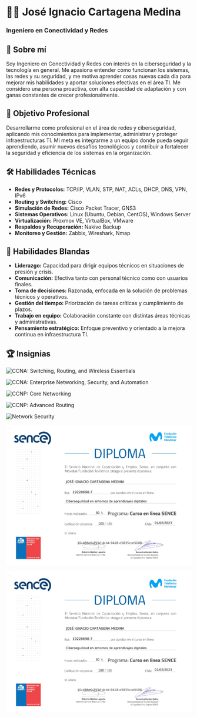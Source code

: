 ﻿# 👨‍💻 José Ignacio Cartagena Medina

### Ingeniero en Conectividad y Redes


## 📌 Sobre mí

Soy Ingeniero en Conectividad y Redes con interés en la ciberseguridad y la tecnología en general. Me apasiona entender cómo funcionan los sistemas, las redes y su seguridad, y me motiva aprender cosas nuevas cada día para mejorar mis habilidades y aportar soluciones efectivas en el área TI. Me considero una persona proactiva, con alta capacidad de adaptación y con ganas constantes de crecer profesionalmente.


## 🎯 Objetivo Profesional

Desarrollarme como profesional en el área de redes y ciberseguridad, aplicando mis conocimientos para implementar, administrar y proteger infraestructuras TI. Mi meta es integrarme a un equipo donde pueda seguir aprendiendo, asumir nuevos desafíos tecnológicos y contribuir a fortalecer la seguridad y eficiencia de los sistemas en la organización.

## 🛠 Habilidades Técnicas

- **Redes y Protocolos:** TCP/IP, VLAN, STP, NAT, ACLs, DHCP, DNS, VPN, IPv6
- **Routing y Switching:** Cisco 
- **Simulación de Redes:** Cisco Packet Tracer, GNS3
- **Sistemas Operativos:** Linux (Ubuntu, Debian, CentOS), Windows Server
- **Virtualización:** Proxmox VE, VirtualBox, VMware
- **Respaldos y Recuperación:** Nakivo Backup 
- **Monitoreo y Gestión:** Zabbix, Wireshark, Nmap

## 🤝 Habilidades Blandas

- **Liderazgo:** Capacidad para dirigir equipos técnicos en situaciones de presión y crisis.
- **Comunicación:** Efectiva tanto con personal técnico como con usuarios finales.
- **Toma de decisiones:** Razonada, enfocada en la solución de problemas técnicos y operativos.
- **Gestión del tiempo:** Priorización de tareas críticas y cumplimiento de plazos.
- **Trabajo en equipo:** Colaboración constante con distintas áreas técnicas y administrativas.
- **Pensamiento estratégico:** Enfoque preventivo y orientado a la mejora continua en infraestructura TI.

## 🏆 Insignias

![CCNA: Switching, Routing, and Wireless Essentials](https://www.credly.com/badges/0f768e74-fdc1-4377-82bd-57985f0ce75b/public_url)

![CCNA: Enterprise Networking, Security, and Automation](https://www.credly.com/badges/47cfb20f-7986-46cd-b520-1332ae6326f0/public_url)

![CCNP: Core Networking](https://www.credly.com/badges/e0903876-2f7f-4078-9ead-a9ce028033ee/public_url)

![CCNP: Advanced Routing](https://www.credly.com/badges/5d4ae9ba-10cb-4191-b5b5-34e7d4cadb12/public_url)

![Network Security](https://www.credly.com/badges/9f105464-2897-419e-a083-8575f595bf06/public_url)

[![Diploma Fundación Telefónica](./certificados/diploma_ft.png)](./certificados/diploma_ft.pdf)

[![Diploma Fundación Telefónica - Ciberseguridad](./certificados/diploma_ft.png)](./certificados/diploma_ft.pdf)
